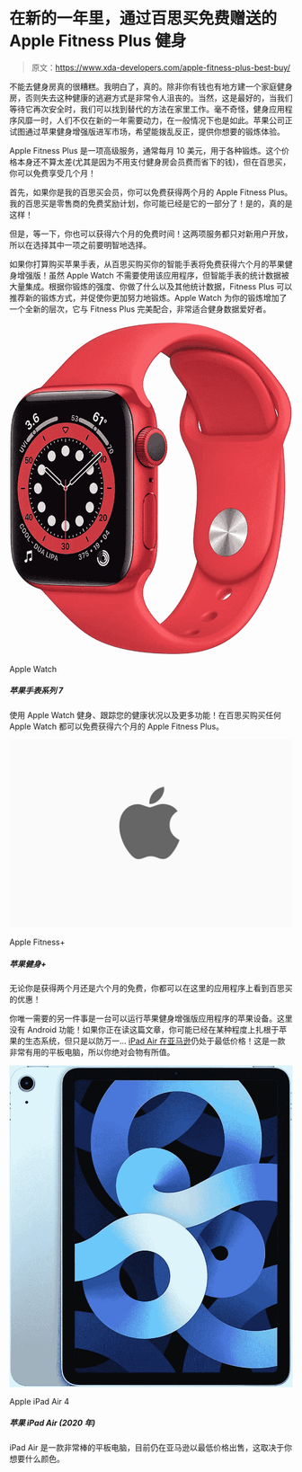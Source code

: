 # 在新的一年里，通过百思买免费赠送的 Apple Fitness Plus 健身

> 原文：<https://www.xda-developers.com/apple-fitness-plus-best-buy/>

不能去健身房真的很糟糕。我明白了，真的。除非你有钱也有地方建一个家庭健身房，否则失去这种健康的逃避方式是非常令人沮丧的。当然，这是最好的，当我们等待它再次安全时，我们可以找到替代的方法在家里工作。毫不奇怪，健身应用程序风靡一时，人们不仅在新的一年需要动力，在一般情况下也是如此。苹果公司正试图通过苹果健身增强版进军市场，希望能拨乱反正，提供你想要的锻炼体验。

Apple Fitness Plus 是一项高级服务，通常每月 10 美元，用于各种锻炼。这个价格本身还不算太差(尤其是因为不用支付健身房会员费而省下的钱)，但在百思买，你可以免费享受几个月！

首先，如果你是我的百思买会员，你可以免费获得两个月的 Apple Fitness Plus。我的百思买是零售商的免费奖励计划，你可能已经是它的一部分了！是的，真的是这样！

但是，等一下，你也可以获得六个月的免费时间！这两项服务都只对新用户开放，所以在选择其中一项之前要明智地选择。

如果你打算购买苹果手表，从百思买购买你的智能手表将免费获得六个月的苹果健身增强版！虽然 Apple Watch 不需要使用该应用程序，但智能手表的统计数据被大量集成。根据你锻炼的强度、你做了什么以及其他统计数据，Fitness Plus 可以推荐新的锻炼方式，并促使你更加努力地锻炼。Apple Watch 为你的锻炼增加了一个全新的层次，它与 Fitness Plus 完美配合，非常适合健身数据爱好者。

 <picture>![Get fit, track your health, and more with the Apple Watch! Any Apple Watch purchase at Best Buy will net you six free months of Apple Fitness Plus.](img/13c4331c585ad3e98b6eac4041aa48f6.png)</picture> 

Apple Watch

##### 苹果手表系列 7

使用 Apple Watch 健身、跟踪您的健康状况以及更多功能！在百思买购买任何 Apple Watch 都可以免费获得六个月的 Apple Fitness Plus。

 <picture>![Whether you're getting two months or six months free, you can see Best Buy's offer on the app here!](img/45cd9eb17855303b4c7655b26a18c1a3.png)</picture> 

Apple Fitness+

##### 苹果健身+

无论你是获得两个月还是六个月的免费，你都可以在这里的应用程序上看到百思买的优惠！

你唯一需要的另一件事是一台可以运行苹果健身增强版应用程序的苹果设备。这里没有 Android 功能！如果你正在读这篇文章，你可能已经在某种程度上扎根于苹果的生态系统，但只是以防万一... [iPad Air 在亚马逊](https://www.xda-developers.com/apple-ipad-air-amazon-deal/)仍处于最低价格！这是一款非常有用的平板电脑，所以你绝对会物有所值。

 <picture>![This iPad packs the A14 Bionic chip and supports the Apple Pencil 2.](img/5ccba71f33119e707c9b08543e7e797e.png)</picture> 

Apple iPad Air 4

##### 苹果 iPad Air (2020 年)

iPad Air 是一款非常棒的平板电脑，目前仍在亚马逊以最低价格出售，这取决于你想要什么颜色。